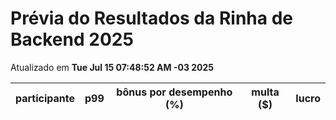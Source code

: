 # Prévia do Resultados da Rinha de Backend 2025
Atualizado em **Tue Jul 15 07:48:52 AM -03 2025**


| participante | p99 | bônus por desempenho (%) | multa ($) | lucro |
| -- | -- | -- | -- | -- |
